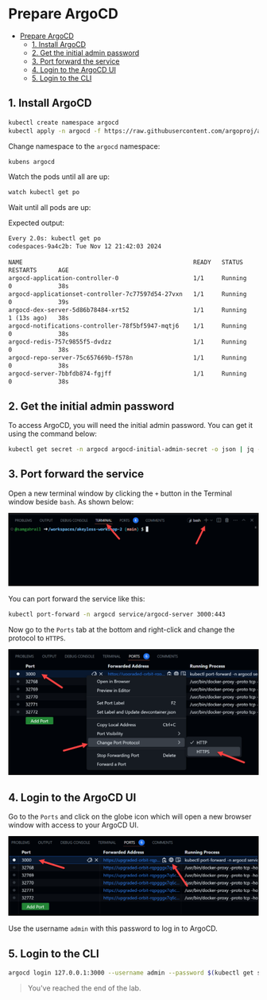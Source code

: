 # Prepare ArgoCD

- [Prepare ArgoCD](#prepare-argocd)
  - [1. Install ArgoCD](#1-install-argocd)
  - [2. Get the initial admin password](#2-get-the-initial-admin-password)
  - [3. Port forward the service](#3-port-forward-the-service)
  - [4. Login to the ArgoCD UI](#4-login-to-the-argocd-ui)
  - [5. Login to the CLI](#5-login-to-the-cli)

## 1. Install ArgoCD

```bash 
kubectl create namespace argocd
kubectl apply -n argocd -f https://raw.githubusercontent.com/argoproj/argo-cd/stable/manifests/install.yaml
```

Change namespace to the `argocd` namespace:

```bash
kubens argocd
```

Watch the pods until all are up:

```bash
watch kubectl get po
```

Wait until all pods are up:

Expected output:

```
Every 2.0s: kubectl get po                                                                                                                                                    codespaces-9a4c2b: Tue Nov 12 21:42:03 2024

NAME                                                READY   STATUS    RESTARTS      AGE
argocd-application-controller-0                     1/1     Running   0             38s
argocd-applicationset-controller-7c77597d54-27vxn   1/1     Running   0             39s
argocd-dex-server-5d86b78484-xrt52                  1/1     Running   1 (13s ago)   38s
argocd-notifications-controller-78f5bf5947-mqtj6    1/1     Running   0             38s
argocd-redis-757c9855f5-dvdzz                       1/1     Running   0             38s
argocd-repo-server-75c657669b-f578n                 1/1     Running   0             38s
argocd-server-7bbfdb874-fgjff                       1/1     Running   0             38s
```

## 2. Get the initial admin password

To access ArgoCD, you will need the initial admin password. You can get it using the command below:

```bash
kubectl get secret -n argocd argocd-initial-admin-secret -o json | jq -r '.data.password' | base64 --decode
```

## 3. Port forward the service

Open a new terminal window by clicking the `+` button in the Terminal window beside `bash`. As shown below:

![alt text](../images/new-terminal.png)

You can port forward the service like this:

```bash
kubectl port-forward -n argocd service/argocd-server 3000:443
```

Now go to the `Ports` tab at the bottom and right-click and change the protocol to `HTTPS`.

![alt text](../images/change-port-protocol.png)

## 4. Login to the ArgoCD UI

Go to the `Ports` and click on the globe icon which will open a new browser window with access to your ArgoCD UI.

![alt text](../images/open-browser.png)

Use the username `admin` with this password to log in to ArgoCD.

## 5. Login to the CLI

```bash
argocd login 127.0.0.1:3000 --username admin --password $(kubectl get secret -n argocd argocd-initial-admin-secret -o json | jq -r '.data.password' | base64 --decode) --grpc-web --insecure
```

> You've reached the end of the lab.
